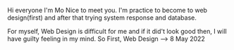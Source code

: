Hi everyone I'm Mo Nice to meet you. I'm practice to become to web design(first) and after that trying system response and database.

For myself, Web Design is difficult for me and if it did't look good then, I will have guilty feeling in my mind. So First, Web Design --> 8 May 2022 


